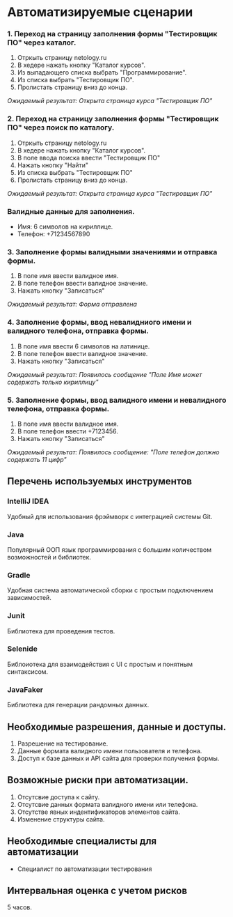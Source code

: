 # Автоматизируемые сценарии
### 1. Переход на страницу заполнения формы "Тестировщик ПО" через каталог.
1. Отркыть страницу netology.ru
2. В хедере нажать кнопку "Каталог курсов".
3. Из выпадающего списка выбрать "Программирование".
4. Из списка выбрать "Тестировщик ПО".
5. Пролистать страницу вниз до конца.

*Ожидаемый результат: Открыта страница курса "Тестировщик ПО"*

### 2. Переход на страницу заполнения формы "Тестировщик ПО" через поиск по каталогу.
1. Отркыть страницу netology.ru
2. В хедере нажать кнопку "Каталог курсов".
3. В поле ввода поиска ввести "Тестировщик ПО"
4. Нажать кнопку "Найти"
5. Из списка выбрать "Тестировщик ПО"
6. Пролистать страницу вниз до конца.

*Ожидаемый результат: Открыта страница курса "Тестировщик ПО"*

### Валидные данные для заполнения.
* Имя: 6 символов на кириллице.
* Телефон: +71234567890

### 3. Заполнение формы валидными значениями и отправка формы.
1. В поле имя ввести валидное имя.
2. В поле телефон ввести валидное значение.
3. Нажать кнопку "Записаться"

*Ожидаемый результат: Форма отправлена*

### 4. Заполнение формы, ввод невалидниого имени и валидного телефона, отправка формы.
1. В поле имя ввести 6 символов на латинице.
2. В поле телефон ввести валидное значение.
3. Нажать кнопку "Записаться"

*Ожидаемый результат: Появилось сообщение "Поле Имя может содержать только кириллицу"*

### 5. Заполнение формы, ввод валидного имени и невалидного телефона, отправка формы.
1. В поле имя ввести валидное имя.
2. В поле телефон ввести +7123456.
3. Нажать кнопку "Записаться"

*Ожидаемый результат: Появилось сообщение: "Поле телефон должно содержать 11 цифр"*

## Перечень используемых инструментов

### IntelliJ IDEA
Удобный для использования фрэймворк с интеграцией системы Git.

### Java
Популярный ООП язык программирования с большим количеством возможностей и библиотек.

### Gradle
Удобная система автоматической сборки с простым подключением зависимостей.

### Junit
Библиотека для проведения тестов.

### Selenide 
Библоиотека для взаимодействия с UI с простым и понятным синтаксисом.

### JavaFaker
Библиотека для генерации рандомных данных.

## Необходимые разрешения, данные и доступы.

1. Разрешение на тестирование.
2. Данные формата валидного имени пользователя и телефона.
3. Доступ к базе данных и API сайта для проверки получения формы.

## Возможные риски при автоматизации.

1. Отсутсвие доступа к сайту.
2. Отсутсвие данных формата валидного имени или телефона.
3. Отсутстве явных индентификаторов элементов сайта.
4. Изменение структуры сайта.

## Необходимые специалисты для автоматизации

* Специалист по автоматизации тестирования

## Интервальная оценка с учетом рисков

5 часов.
